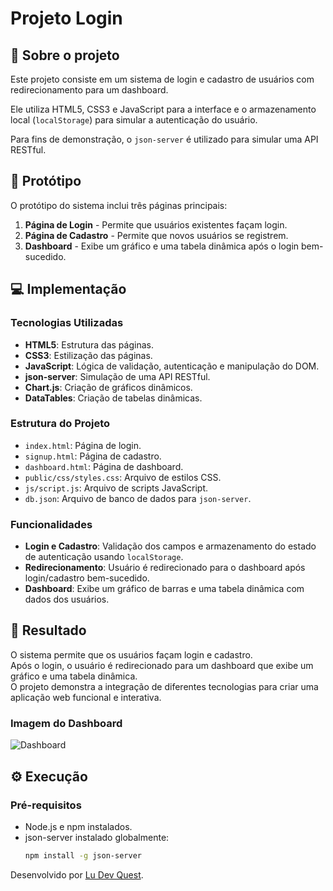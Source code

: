 # Projeto Login

## 🚀 Sobre o projeto
Este projeto consiste em um sistema de login e cadastro de usuários com redirecionamento para um dashboard. <br>

Ele utiliza HTML5, CSS3 e JavaScript para a interface e o armazenamento local (`localStorage`) para simular a autenticação do usuário. 

Para fins de demonstração, o `json-server` é utilizado para simular uma API RESTful.

## 🎨 Protótipo
O protótipo do sistema inclui três páginas principais:
1. **Página de Login** - Permite que usuários existentes façam login.
2. **Página de Cadastro** - Permite que novos usuários se registrem.
3. **Dashboard** - Exibe um gráfico e uma tabela dinâmica após o login bem-sucedido.

## 💻 Implementação
### Tecnologias Utilizadas

- **HTML5**: Estrutura das páginas.
- **CSS3**: Estilização das páginas.
- **JavaScript**: Lógica de validação, autenticação e manipulação do DOM.
- **json-server**: Simulação de uma API RESTful.
- **Chart.js**: Criação de gráficos dinâmicos.
- **DataTables**: Criação de tabelas dinâmicas.

### Estrutura do Projeto

- `index.html`: Página de login.
- `signup.html`: Página de cadastro.
- `dashboard.html`: Página de dashboard.
- `public/css/styles.css`: Arquivo de estilos CSS.
- `js/script.js`: Arquivo de scripts JavaScript.
- `db.json`: Arquivo de banco de dados para `json-server`.

### Funcionalidades

- **Login e Cadastro**: Validação dos campos e armazenamento do estado de autenticação usando `localStorage`.
- **Redirecionamento**: Usuário é redirecionado para o dashboard após login/cadastro bem-sucedido.
- **Dashboard**: Exibe um gráfico de barras e uma tabela dinâmica com dados dos usuários.

## 👏 Resultado
O sistema permite que os usuários façam login e cadastro. <br>
Após o login, o usuário é redirecionado para um dashboard que exibe um gráfico e uma tabela dinâmica. <br>
O projeto demonstra a integração de diferentes tecnologias para criar uma aplicação web funcional e interativa.

### Imagem do Dashboard

![Dashboard](path/to/dashboard-screenshot.png)

## ⚙️ Execução
### Pré-requisitos

- Node.js e npm instalados.
- json-server instalado globalmente:
  ```sh
  npm install -g json-server

Desenvolvido por <a href="https://github.com/Ludevquest"> Lu Dev Quest</a>.
